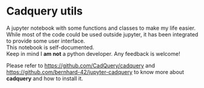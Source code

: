 # Cadquery utils
A jupyter notebook with some functions and classes to make my life easier.  
While most of the code could be used outside jupyter, it has been integrated to provide some user interface.  
This notebook is self-documented.  
Keep in mind I **am not** a python developer. Any feedback is welcome!

Please refer to https://github.com/CadQuery/cadquery and https://github.com/bernhard-42/jupyter-cadquery to know more about **cadquery** and how to install it.
